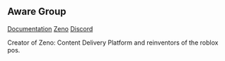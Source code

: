 ## Aware Group
[Documentation](https://docs.awaresolutions.xyz) [Zeno](https://zeno.awaresolutions.xyz) [Discord](https://discord.gg/ag2vfE5Xe5)

Creator of Zeno: Content Delivery Platform and reinventors of the roblox pos.
